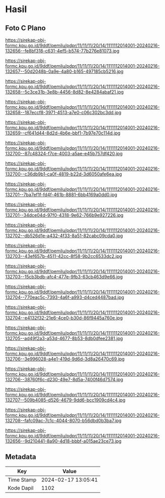 # Hasil

## Foto C Plano

https://sirekap-obj-formc.kpu.go.id/9ddf/pemilu/pdpr/11/11/11/20/14/1111112014001-20240216-132656--fe8bf318-c631-4ef5-b574-77b276e81073.jpg

https://sirekap-obj-formc.kpu.go.id/9ddf/pemilu/pdpr/11/11/11/20/14/1111112014001-20240216-132657--50d2048b-0a9e-4a80-b165-497185cb5216.jpg

https://sirekap-obj-formc.kpu.go.id/9ddf/pemilu/pdpr/11/11/11/20/14/1111112014001-20240216-132658--5c3ce31b-3e8b-4456-8d82-8e4284abaf21.jpg

https://sirekap-obj-formc.kpu.go.id/9ddf/pemilu/pdpr/11/11/11/20/14/1111112014001-20240216-132658--187eccf8-3971-4513-a7e0-c06c302bc3dd.jpg

https://sirekap-obj-formc.kpu.go.id/9ddf/pemilu/pdpr/11/11/11/20/14/1111112014001-20240216-132659--cf641d44-8d2d-4b6e-bbf1-7b97e70c114d.jpg

https://sirekap-obj-formc.kpu.go.id/9ddf/pemilu/pdpr/11/11/11/20/14/1111112014001-20240216-132700--87c48324-f7ce-4003-a5ae-e45b757df420.jpg

https://sirekap-obj-formc.kpu.go.id/9ddf/pemilu/pdpr/11/11/11/20/14/1111112014001-20240216-132700--c36db9b1-ca0f-4819-b22d-3d6050afe6ea.jpg

https://sirekap-obj-formc.kpu.go.id/9ddf/pemilu/pdpr/11/11/11/20/14/1111112014001-20240216-132701--7ba7ef1f-fd4f-461b-8881-6bb4169a0dd0.jpg

https://sirekap-obj-formc.kpu.go.id/9ddf/pemilu/pdpr/11/11/11/20/14/1111112014001-20240216-132701--34dce04d-97f0-4318-9e62-766b9e927226.jpg

https://sirekap-obj-formc.kpu.go.id/9ddf/pemilu/pdpr/11/11/11/20/14/1111112014001-20240216-132702--db526d1e-a432-4f33-8a51-82cabc09cda0.jpg

https://sirekap-obj-formc.kpu.go.id/9ddf/pemilu/pdpr/11/11/11/20/14/1111112014001-20240216-132703--43ef657b-4511-42cc-8f58-9b2cc6533dc2.jpg

https://sirekap-obj-formc.kpu.go.id/9ddf/pemilu/pdpr/11/11/11/20/14/1111112014001-20240216-132703--15cb3bdb-afc4-477e-9fb3-63cb463d9e66.jpg

https://sirekap-obj-formc.kpu.go.id/9ddf/pemilu/pdpr/11/11/11/20/14/1111112014001-20240216-132704--770eac5c-7393-4a6f-a993-d4ced4487bad.jpg

https://sirekap-obj-formc.kpu.go.id/9ddf/pemilu/pdpr/11/11/11/20/14/1111112014001-20240216-132704--e4132f32-21e6-4ce0-b30d-86f9445a760e.jpg

https://sirekap-obj-formc.kpu.go.id/9ddf/pemilu/pdpr/11/11/11/20/14/1111112014001-20240216-132705--ad49f2a3-a53d-4677-8b53-8db0dfee2381.jpg

https://sirekap-obj-formc.kpu.go.id/9ddf/pemilu/pdpr/11/11/11/20/14/1111112014001-20240216-132706--3e996028-a4e1-419d-9d6d-3d8a26470c69.jpg

https://sirekap-obj-formc.kpu.go.id/9ddf/pemilu/pdpr/11/11/11/20/14/1111112014001-20240216-132706--38760f6c-d230-49e7-8d5a-7400f46d7574.jpg

https://sirekap-obj-formc.kpu.go.id/9ddf/pemilu/pdpr/11/11/11/20/14/1111112014001-20240216-132707--509b4085-d526-4679-9dd6-bcc1909cd4c4.jpg

https://sirekap-obj-formc.kpu.go.id/9ddf/pemilu/pdpr/11/11/11/20/14/1111112014001-20240216-132708--fafc09ac-7c1c-4044-8070-b56dbd0b3ba7.jpg

https://sirekap-obj-formc.kpu.go.id/9ddf/pemilu/pdpr/11/11/11/20/14/1111112014001-20240216-132656--9d210441-8a90-4d18-bbbf-a015ae23ce73.jpg


## Metadata

| Key        | Value               |
| ---------- | ------------------- |
| Time Stamp | 2024-02-17 13:05:41 |
| Kode Dapil | 1102                |




